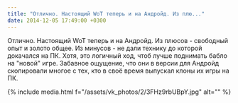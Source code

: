 ```yaml
---
title: "Отлично. Настоящий WoT теперь и на Андройд. Из плю..."
date: 2014-12-05 17:49:00 +0300
---
```


Отлично. Настоящий WoT теперь и на Андройд. Из плюсов - свободный опыт и золото общее. Из минусов - не дали технику до которой докачался на ПК. Хотя, это логичный ход, чтоб лучше поднимать бабло на "новой" игре.
Забавное ощущение, что они в версии для Андройд скопировали многое с тех, кто в своё время выпускал клоны их игры на ПК.

{% include media.html f="/assets/vk_photos/2/3FHz9rbUBpY.jpg" alt="" %}
